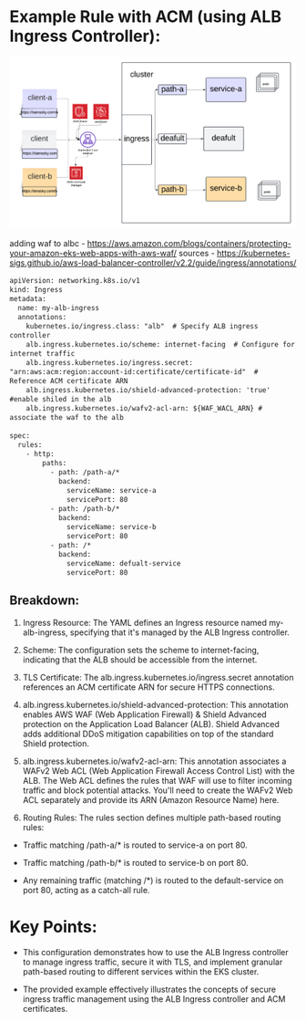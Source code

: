 # Example Rule with ACM (using ALB Ingress Controller):


![Image description](arc.png)


adding waf to albc - https://aws.amazon.com/blogs/containers/protecting-your-amazon-eks-web-apps-with-aws-waf/
sources - https://kubernetes-sigs.github.io/aws-load-balancer-controller/v2.2/guide/ingress/annotations/
```
apiVersion: networking.k8s.io/v1 
kind: Ingress
metadata:
  name: my-alb-ingress
  annotations:
    kubernetes.io/ingress.class: "alb"  # Specify ALB ingress controller
    alb.ingress.kubernetes.io/scheme: internet-facing  # Configure for internet traffic
    alb.ingress.kubernetes.io/ingress.secret: "arn:aws:acm:region:account-id:certificate/certificate-id"  # Reference ACM certificate ARN
    alb.ingress.kubernetes.io/shield-advanced-protection: 'true' #enable shiled in the alb
    alb.ingress.kubernetes.io/wafv2-acl-arn: ${WAF_WACL_ARN} # associate the waf to the alb 
    
spec:
  rules:
    - http:
        paths:
          - path: /path-a/*
            backend:
              serviceName: service-a
              servicePort: 80                        
          - path: /path-b/*
            backend:
              serviceName: service-b
              servicePort: 80            
          - path: /*
            backend:
              serviceName: defualt-service
              servicePort: 80
```


## Breakdown:

1. Ingress Resource: The YAML defines an Ingress resource named my-alb-ingress, specifying that it's managed by the ALB Ingress controller.

2. Scheme: The configuration sets the scheme to internet-facing, indicating that the ALB should be accessible from the internet.

3. TLS Certificate: The alb.ingress.kubernetes.io/ingress.secret annotation references an ACM certificate ARN for secure HTTPS connections.
4. alb.ingress.kubernetes.io/shield-advanced-protection: This annotation enables AWS WAF (Web Application Firewall) & Shield Advanced protection on the Application Load Balancer (ALB). Shield Advanced adds additional DDoS mitigation capabilities on top of the standard Shield protection.

5. alb.ingress.kubernetes.io/wafv2-acl-arn: This annotation associates a WAFv2 Web ACL (Web Application Firewall Access Control List) with the ALB. The Web ACL defines the rules that WAF will use to filter incoming traffic and block potential attacks. You'll need to create the WAFv2 Web ACL separately and provide its ARN (Amazon Resource Name) here.

6. Routing Rules: The rules section defines multiple path-based routing rules:

 * Traffic matching /path-a/* is routed to service-a on port 80.

 * Traffic matching /path-b/* is routed to service-b on port 80.

  * Any remaining traffic (matching /*) is routed to the default-service on port 80, acting as a catch-all rule.

# Key Points:

* This configuration demonstrates how to use the ALB Ingress controller to manage ingress traffic, secure it with TLS, and implement granular path-based routing to different services within the EKS cluster.

* The provided example effectively illustrates the concepts of secure ingress traffic management using the ALB Ingress controller and ACM certificates.
